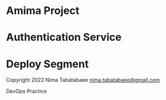# Amima Project
# Authentication Service
# Deploy Segment

Copyright 2022 Nima Tabatabaee <nima.tabatabaee@gmail.com>

DevOps Practice
